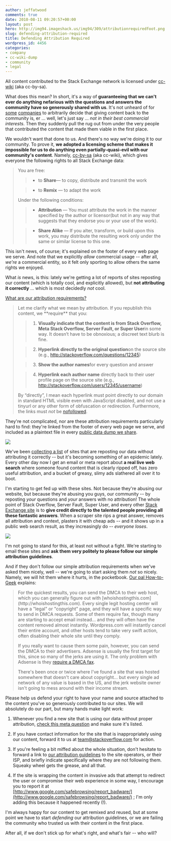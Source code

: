 ```yaml
---
author: jeffatwood
comments: true
date: 2010-08-11 09:20:57+00:00
layout: post
hero: http://img94.imageshack.us/img94/309/attributionrequiredfoot.png
slug: defending-attribution-required
title: Defending Attribution Required
wordpress_id: 4456
categories:
- company
- cc-wiki-dump
- community
- legal
---
```


All content contributed to the Stack Exchange network is licensed under [cc-wiki](http://creativecommons.org/licenses/by-sa/3.0/) (aka cc-by-sa).

What does this mean? In short, it's a way of **guaranteeing that we can't ever do anything nefarious with the questions and answers the community have so generously shared with us**. It's not unheard of for [some](http://en.wikipedia.org/wiki/Gracenote#Licensing_controversy) [companies](http://en.wikipedia.org/wiki/Experts-Exchange#Viewing_solutions_without_membership) to arbitrarily decide that giving content back to the community is, er ... well, let's just say ... _not in their best commercial interests_. Then they suddenly pull the rug out from under the very people that contributed the content that made them viable in the first place.

We wouldn't want that done to us. And there's no way we're doing it to our community. To prove it, **we adopted a licensing scheme that makes it impossible for us to do anything even partially-quasi-evil with our community's content**. Namely, [cc-by-sa](http://creativecommons.org/licenses/by-sa/3.0/) (aka cc-wiki), which gives everyone the following rights to all Stack Exchange data:


<blockquote>You are free:

> 
> 
	
>   * to **Share**— to copy, distribute and transmit the work
> 
	
>   * to **Remix** — to adapt the work
> 

Under the following conditions:

	
>   * **Attribution** — You must attribute the work in the manner specified by the author or licensor(but not in any way that suggests that they endorse you or your use of the work).
> 
	
>   * **Share Alike** — If you alter, transform, or build upon this work, you may distribute the resulting work only under the same or similar license to this one.
> 

</blockquote>


This isn't news, of course; it's explained on the footer of every web page we serve. And note that we explicitly _allow_ commercial usage -- after all, _we're_ a commercial entity, so it felt only sporting to allow others the same rights we enjoyed.

What _is_ news, is this: lately we're getting a lot of reports of sites reposting our content (which is totally cool, and explicitly allowed), but **not attributing it correctly** ... which is most decidedly _not_ cool.

[What are our attribution requirements?](http://blog.stackoverflow.com/2009/06/attribution-required/)


<blockquote>Let me clarify what we mean by attribution. If you republish this content, we **require** that you:

> 
> 
	
>   1. **Visually indicate that the content is from Stack Overflow, Meta Stack Overflow, Server Fault, or Super User**in some way. It doesn’t have to be obnoxious; a discreet text blurb is fine.
> 
	
>   2. **Hyperlink directly to the original question**on the source site (e.g., http://stackoverflow.com/questions/12345)
> 
	
>   3. **Show the author names**for every question and answer
> 
	
>   4. **Hyperlink each author name** directly back to their user profile page on the source site (e.g., http://stackoverflow.com/users/12345/username)
> 

By “directly”, I mean each hyperlink must point directly to our domain in standard HTML visible even with JavaScript disabled, and not use a tinyurl or any other form of obfuscation or redirection. Furthermore, the links must _not_ be [nofollowed](http://googleblog.blogspot.com/2005/01/preventing-comment-spam.html).</blockquote>


They're not complicated, nor are these attribution requirements particularly hard to find: they're linked from the footer of every web page we serve, and included as a plaintext file in every [public data dump we share](http://blog.stackoverflow.com/2009/06/stack-overflow-creative-commons-data-dump/).

![](http://img94.imageshack.us/img94/309/attributionrequiredfoot.png)

We've been [collecting a list](http://meta.stackoverflow.com/questions/131846/report-sites-that-use-se-content-without-following-attribution-rules-here) of sites that are reposting our data without attributing it correctly -- but it's becoming something of an epidemic lately. Every other day now I get an email or meta report about **a real live web search** where someone found content that is clearly ripped off, has zero useful attribution, and a bucket of greasy, slimy ads slathered all over it to boot.

I'm starting to get fed up with these sites. Not because they're abusing our website, but because they're abusing you guys, our community -- by reposting _your_ questions and _your_ answers with no attribution! The whole point of Stack Overflow, Server Fault, Super User, and every other [Stack Exchange site](http://stackexchange.com/) is to **give credit directly to the talented people providing all these fantastic answers**. When a scraper site rips a great answer, removes all attribution and context, plasters it with cheap ads -- and it shows up in a public web search result, as they increasingly do -- _everyone loses_.

![](/blog/images/wordpress/used-car-salesman.jpg)

I'm not going to stand for this, at least not without a fight. We're starting to email these sites and **ask them very politely to please follow our simple attribution guidelines**.

And if they don't follow our simple attribution requirements when we've asked them nicely, well -- we're going to start asking them _not_ so nicely. Namely, we will hit them where it hurts, in the pocketbook. [Our pal How-to-Geek](http://www.howtogeek.com/) explains:


<blockquote>For the quickest results, you can send the DMCA to their web host, which you can generally figure out with [whoishostingthis.com](http://whoishostingthis.com). Every single legit hosting center will have a "legal" or "copyright" page, and they will have a specific way to send in DMCA requests. Some of them require fax, though many are starting to accept email instead... and they will often have the content removed almost instantly. Wordpress.com will instantly cancel their entire account, and other hosts tend to take very swift action, often disabling their whole site until they comply.

If you really want to cause them some pain, however, you can send the DMCA to their advertisers. Adsense is usually the first target for this, since so many of the jerks are using it. The only problem with Adsense is they [require a DMCA fax](http://www.google.com/adsense_dmca.html ).

There's been once or twice where I've found a site that was hosted somewhere that doesn't care about copyright... but every single ad network of any value is based in the US, and the jerk website owner isn't going to mess around with their income stream.</blockquote>


Please help us defend your right to have your name and source attached to the content you've so generously contributed to our sites. We will absolutely do our part, but many hands make light work:



	
  1. Whenever you find a new site that is using our data without proper attribution, [check this meta question](http://meta.stackoverflow.com/questions/131846/report-sites-that-use-se-content-without-following-attribution-rules-here) and make sure it's listed.

	
  2. If you have contact information for the site that is inappropriately using our content, forward it to us at [team@stackoverflow.com](mailto:team@stackoverflow.com) for action.

	
  3. If you're feeling a bit miffed about the whole situation, don't hesitate to forward a link to [our attribution guidelines](http://blog.stackoverflow.com/2009/06/attribution-required/) to the site operators, or their ISP, and briefly indicate specifically where they are not following them. Squeaky wheel gets the grease, and all that.

	
  4. If the site is wrapping the content in invasive ads that attempt to redirect the user or compromise their web experience in some way, I encourage you to report it at [http://www.google.com/safebrowsing/report_badware/](http://www.google.com/safebrowsing/report_badware/) ; I'm only adding this because it happened recently (!).


I'm always happy for our content to get remixed and reused, but at some point we have to start _defending_ our attribution guidelines, or we are failing the community who trusted us with their content in the first place.

After all, if we don't stick up for what's right, and what's fair -- who will?


